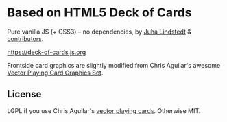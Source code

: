 # Based on HTML5 Deck of Cards #

Pure vanilla JS (+ CSS3) – no dependencies, by [Juha Lindstedt](https://github.com/pakastin) & [contributors](https://github.com/pakastin/deck-of-cards/graphs/contributors).

https://deck-of-cards.js.org

Frontside card graphics are slightly modified from Chris Aguilar's awesome [Vector Playing Card Graphics Set](http://sourceforge.net/projects/vector-cards/).

## License ##

LGPL if you use Chris Aguilar's [vector playing cards](http://sourceforge.net/projects/vector-cards/). Otherwise MIT.
